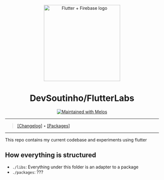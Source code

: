 <p align="center">
  <a href="https://github.com/devsoutinho">
    <img width="250px" src="https://github.com/devsoutinho.png" alt="Flutter + Firebase logo"><br/>
  </a>
  <h1 align="center">DevSoutinho/FlutterLabs</h1>
</p>

<p align="center">
  <a href="https://github.com/invertase/melos">
    <img src="https://img.shields.io/badge/maintained%20with-melos-f700ff.svg?style=flat-square" alt="Maintained with Melos" />
  </a>
</p>

---

> [[Changelog]](./CHANGELOG.md) • [[Packages]](#)

---

This repo contains my current codebase and experiments using flutter

## How everything is structured

- `./libs`: Everything under this folder is an adapter to a package
- `./packages`: ???
